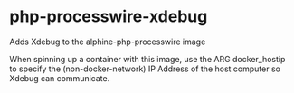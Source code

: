 # php-processwire-xdebug
Adds Xdebug to the alphine-php-processwire image

When spinning up a container with this image, use the ARG docker_hostip to specify the (non-docker-network) IP Address of the host computer so Xdebug can communicate.

